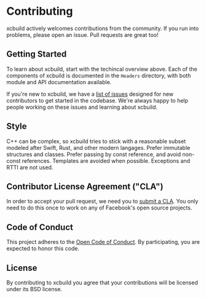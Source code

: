# Contributing

xcbuild actively welcomes contributions from the community. If you run into problems, please open an issue. Pull requests are great too!

## Getting Started

To learn about xcbuild, start with the techincal overview above. Each of the components of xcbuild is documented in the `Headers` directory, with both module and API documentation available.

If you're new to xcbuild, we have a [list of issues](https://github.com/facebook/xcbuild/labels/starter) designed for new contributors to get started in the codebase. We're always happy to help people working on these issues and learning about xcbuild.

## Style

C++ can be complex, so xcbuild tries to stick with a reasonable subset modeled after Swift, Rust, and other modern langages. Prefer immutable structures and classes. Prefer passing by const reference, and avoid non-const references. Templates are avoided when possible. Exceptions and RTTI are not used.

## Contributor License Agreement ("CLA")

In order to accept your pull request, we need you to [submit a CLA](https://code.facebook.com/cla). You only need to do this once to work on any of Facebook's open source projects.

## Code of Conduct

This project adheres to the [Open Code of Conduct](http://todogroup.org/opencodeofconduct/#xcbuild/opensource@fb.com). By participating, you are expected to honor this code.

## License

By contributing to xcbuild you agree that your contributions will be licensed under its BSD license.
